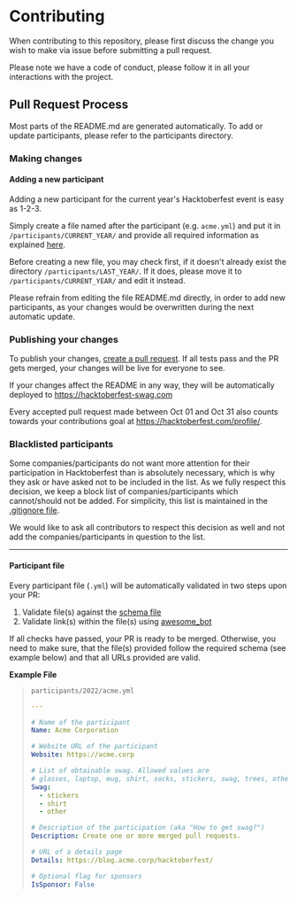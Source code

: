 # Contributing

When contributing to this repository, please first discuss the change you wish to make via issue before submitting a pull request.

Please note we have a code of conduct, please follow it in all your interactions with the project.

## Pull Request Process

Most parts of the README.md are generated automatically. To add or update participants, please refer to the participants directory.

### Making changes

#### Adding a new participant

Adding a new participant for the current year's Hacktoberfest event is easy as 1-2-3.

Simply create a file named after the participant (e.g. `acme.yml`) and put it in `/participants/CURRENT_YEAR/` and provide all required information as explained [here](#participant-file).

Before creating a new file, you may check first, if it doesn't already exist the directory `/participants/LAST_YEAR/`. If it does, please move it to `/participants/CURRENT_YEAR/` and edit it instead.

Please refrain from editing the file README.md directly, in order to add new participants, as your changes would be overwritten during the next automatic update.

### Publishing your changes

To publish your changes, [create a pull request](https://docs.github.com/en/free-pro-team@latest/github/collaborating-with-issues-and-pull-requests/creating-a-pull-request). If all tests pass and the PR gets merged, your changes will be live for everyone to see.

If your changes affect the README in any way, they will be automatically deployed to <https://hacktoberfest-swag.com>

Every accepted pull request made between Oct 01 and Oct 31 also counts towards your contributions goal at <https://hacktoberfest.com/profile/>.

### Blacklisted participants

Some companies/participants do not want more attention for their participation in Hacktoberfest than is absolutely necessary, which is why they ask or have asked not to be included in the list. As we fully respect this decision, we keep a block list of companies/participants which cannot/should not be added. For simplicity, this list is maintained in the [.gitignore file](.gitignore).

We would like to ask all contributors to respect this decision as well and not add the companies/participants in question to the list.

---

#### Participant file

Every participant file (`.yml`) will be automatically validated in two steps upon your PR:

1. Validate file(s) against the [schema file](.jsonschema)
2. Validate link(s) within the file(s) using [awesome_bot](https://github.com/dkhamsing/awesome_bot)

If all checks have passed, your PR is ready to be merged. Otherwise, you need to make sure, that the file(s) provided follow the required schema (see example below) and that all URLs provided are valid.

__Example File__

> `participants/2022/acme.yml`
> ```yaml
> ---
> 
> # Name of the participant
> Name: Acme Corporation
> 
> # Website URL of the participant
> Website: https://acme.corp
> 
> # List of obtainable swag. Allowed values are
> # glasses, laptop, mug, shirt, socks, stickers, swag, trees, other
> Swag:
>   - stickers
>   - shirt
>   - other
> 
> # Description of the participation (aka "How to get swag?")
> Description: Create one or more merged pull requests.
> 
> # URL of a details page
> Details: https://blog.acme.corp/hacktoberfest/
>
> # Optional flag for sponsors
> IsSponsor: False
> ```
